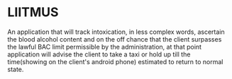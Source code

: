 # LIITMUS
An application that will track intoxication, in less complex words, ascertain the blood alcohol content and on the off chance that the client surpasses the lawful BAC limit permissible by the administration, at that point application will advise the client to take a taxi or hold up till the time(showing on the client's android phone) estimated to return to normal state.
